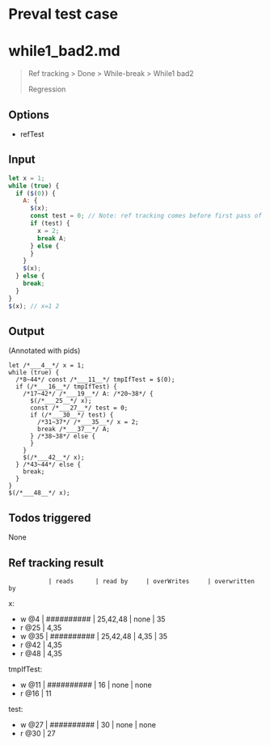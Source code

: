 # Preval test case

# while1_bad2.md

> Ref tracking > Done > While-break > While1 bad2
>
> Regression

## Options

- refTest

## Input

`````js filename=intro
let x = 1;
while (true) {
  if ($(0)) {
    A: {
      $(x);
      const test = 0; // Note: ref tracking comes before first pass of value tracking
      if (test) {
        x = 2;
        break A;
      } else {
      }
    }
    $(x);
  } else {
    break;
  }
}
$(x); // x=1 2
`````


## Output

(Annotated with pids)

`````filename=intro
let /*___4__*/ x = 1;
while (true) {
  /*8~44*/ const /*___11__*/ tmpIfTest = $(0);
  if (/*___16__*/ tmpIfTest) {
    /*17~42*/ /*___19__*/ A: /*20~38*/ {
      $(/*___25__*/ x);
      const /*___27__*/ test = 0;
      if (/*___30__*/ test) {
        /*31~37*/ /*___35__*/ x = 2;
        break /*___37__*/ A;
      } /*38~38*/ else {
      }
    }
    $(/*___42__*/ x);
  } /*43~44*/ else {
    break;
  }
}
$(/*___48__*/ x);
`````


## Todos triggered


None


## Ref tracking result


               | reads      | read by     | overWrites     | overwritten by
x:
  - w @4       | ########## | 25,42,48    | none           | 35
  - r @25      | 4,35
  - w @35      | ########## | 25,42,48    | 4,35           | 35
  - r @42      | 4,35
  - r @48      | 4,35

tmpIfTest:
  - w @11      | ########## | 16          | none           | none
  - r @16      | 11

test:
  - w @27      | ########## | 30          | none           | none
  - r @30      | 27
